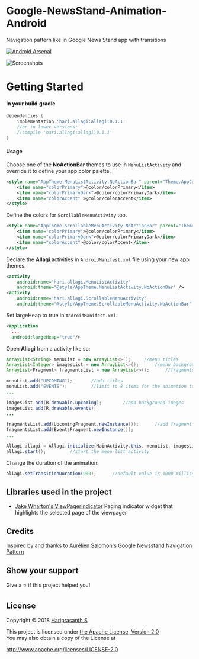 # Google-NewsStand-Animation-Android

Navigation pattern like in Google News Stand app with transitions

[![Android Arsenal](https://img.shields.io/badge/Android%20Arsenal-Google%20NewsStand%20Animation%20Android-brightgreen.svg?style=flat)](https://android-arsenal.com/details/1/7154)

![Screenshots](https://media.giphy.com/media/wa9LB3wev3QYkNUh7N/giphy.gif)

# Getting Started
<h4>In your build.gradle</h4>

```groovy
dependencies {
    implementation 'hari.allagi:allagi:0.1.1'
    //or in lower versions:
    //compile 'hari.allagi:allagi:0.1.1'
}
```
<h4>Usage</h4>

Choose one of the **NoActionBar** themes to use in `MenuListActivity` and override it to define your app color palette.

```xml
<style name="AppTheme.MenuListActivity.NoActionBar" parent="Theme.AppCompat.NoActionBar">
    <item name="colorPrimary">@color/colorPrimary</item>
    <item name="colorPrimaryDark">@color/colorPrimaryDark</item>
    <item name="colorAccent" >@color/colorAccent</item>
</style>
```

Define the colors for `ScrollableMenuActivity` too.

```xml
<style name="AppTheme.ScrollableMenuActivity.NoActionBar" parent="Theme.AppCompat.NoActionBar">
    <item name="colorPrimary">@color/colorPrimary</item>
    <item name="colorPrimaryDark">@color/colorPrimaryDark</item>
    <item name="colorAccent">@color/colorAccent</item>
</style>
```

Declare the **Allagi** activities in `AndroidManifest.xml` file using your new app themes.

```xml
<activity
    android:name="hari.allagi.MenuListActivity"
    android:theme="@style/AppTheme.MenuListActivity.NoActionBar" />
<activity
    android:name="hari.allagi.ScrollableMenuActivity"
    android:theme="@style/AppTheme.ScrollableMenuActivity.NoActionBar" />
```

Set largeHeap to true in `AndroidManifest.xml`.

```xml
<application
  ...
  android:largeHeap="true"/>
```

Open **Allagi** from a activity like so:

```java
ArrayList<String> menuList = new ArrayList<>();     //menu titles
ArrayList<Integer> imagesList = new ArrayList<>();      //menu backgrounds
ArrayList<Fragment> fragmentsList = new ArrayList<>();      //fragments for each menu headers in second activity

menuList.add("UPCOMING");       //add titles
menuList.add("EVENTS");         //limit to 8 items for the animation to work
...

imagesList.add(R.drawable.upcoming);        //add background images
imagesList.add(R.drawable.events);
...

fragmentsList.add(UpcomingFragment.newInstance());      //add fragment instances
fragmentsList.add(EventsFragment.newInstance());
...

Allagi allagi = Allagi.initialize(MainActivity.this, menuList, imagesList, fragmentsList);
allagi.start();         //start the menu list activity
```

Change the duration of the animation:

```java
allagi.setTransitionDuration(900);      //default value is 1000 milliseconds
```

## Libraries used in the project

* [Jake Wharton's ViewPagerIndicator](https://github.com/JakeWharton/ViewPagerIndicator) Paging indicator widget that highlights the selected page of the viewpager

## Credits
Inspired by and thanks to [Aurélien Salomon's Google Newsstand Navigation Pattern](https://dribbble.com/shots/2940231-Google-Newsstand-Navigation-Pattern)

## Show your support

Give a :star: if this project helped you!

## License

Copyright :copyright: 2018 [Hariprasanth S](https://github.com/hariprasanths)

This project is licensed under [the Apache License, Version 2.0](https://github.com/hariprasanths/GoogleNewsStandAnimation-Android/blob/master/LICENSE)
<br/>You may also obtain a copy of the License at

http://www.apache.org/licenses/LICENSE-2.0